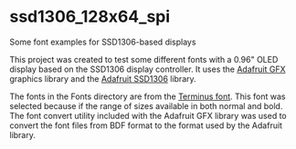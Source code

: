 # ssd1306_128x64_spi
Some font examples for SSD1306-based displays

This project was created to test some different fonts with a 0.96" OLED display
based on the SSD1306 display controller.  It uses the 
[Adafruit GFX](https://github.com/adafruit/Adafruit-GFX-Library) graphics 
library and the [Adafruit SSD1306](https://github.com/adafruit/Adafruit_SSD1306) 
library.

The fonts in the Fonts directory are from the 
[Terminus font](http://terminus-font.sourceforge.net/).  This font was
selected because if the range of sizes available in both normal and bold.  The
font convert utility included with the Adafruit GFX library was used to convert 
the font files from BDF format to the format used by the Adafruit library.

